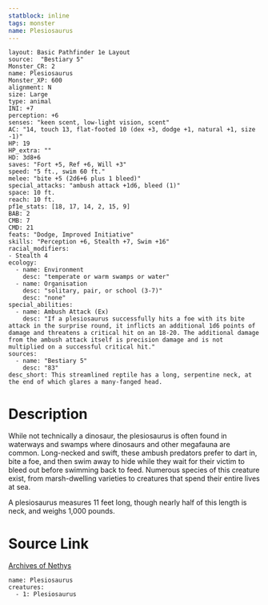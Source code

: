 ```yaml
---
statblock: inline
tags: monster
name: Plesiosaurus
---
```

```statblock
layout: Basic Pathfinder 1e Layout
source:  "Bestiary 5"
Monster_CR: 2
name: Plesiosaurus
Monster_XP: 600
alignment: N
size: Large
type: animal
INI: +7
perception: +6
senses: "keen scent, low-light vision, scent"
AC: "14, touch 13, flat-footed 10 (dex +3, dodge +1, natural +1, size -1)"
HP: 19
HP_extra: ""
HD: 3d8+6
saves: "Fort +5, Ref +6, Will +3"
speed: "5 ft., swim 60 ft."
melee: "bite +5 (2d6+6 plus 1 bleed)"
special_attacks: "ambush attack +1d6, bleed (1)"
space: 10 ft.
reach: 10 ft.
pf1e_stats: [18, 17, 14, 2, 15, 9]
BAB: 2
CMB: 7
CMD: 21
feats: "Dodge, Improved Initiative"
skills: "Perception +6, Stealth +7, Swim +16"
racial_modifiers:
- Stealth 4
ecology:
  - name: Environment
    desc: "temperate or warm swamps or water"
  - name: Organisation
    desc: "solitary, pair, or school (3-7)"
    desc: "none"
special_abilities:
  - name: Ambush Attack (Ex)
    desc: "If a plesiosaurus successfully hits a foe with its bite attack in the surprise round, it inflicts an additional 1d6 points of damage and threatens a critical hit on an 18-20. The additional damage from the ambush attack itself is precision damage and is not multiplied on a successful critical hit."
sources:
  - name: "Bestiary 5"
    desc: "83"
desc_short: This streamlined reptile has a long, serpentine neck, at the end of which glares a many-fanged head.
```
# Description
While not technically a dinosaur, the plesiosaurus is often found in waterways and swamps where dinosaurs and other megafauna are common. Long-necked and swift, these ambush predators prefer to dart in, bite a foe, and then swim away to hide while they wait for their victim to bleed out before swimming back to feed. Numerous species of this creature exist, from marsh-dwelling varieties to creatures that spend their entire lives at sea.

A plesiosaurus measures 11 feet long, though nearly half of this length is neck, and weighs 1,000 pounds.
# Source Link
[Archives of Nethys](https://aonprd.com/MonsterDisplay.aspx?ItemName=Plesiosaurus)
```encounter-table
name: Plesiosaurus
creatures:
  - 1: Plesiosaurus
```
